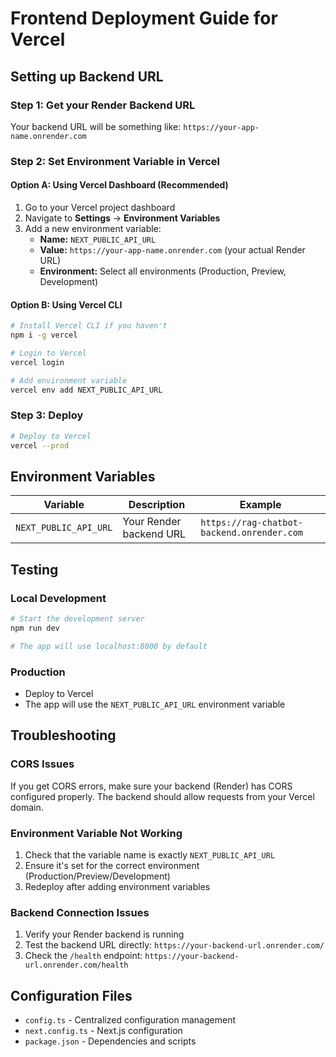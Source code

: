 # Frontend Deployment Guide for Vercel

## Setting up Backend URL

### Step 1: Get your Render Backend URL
Your backend URL will be something like: `https://your-app-name.onrender.com`

### Step 2: Set Environment Variable in Vercel

#### Option A: Using Vercel Dashboard (Recommended)
1. Go to your Vercel project dashboard
2. Navigate to **Settings** → **Environment Variables**
3. Add a new environment variable:
   - **Name:** `NEXT_PUBLIC_API_URL`
   - **Value:** `https://your-app-name.onrender.com` (your actual Render URL)
   - **Environment:** Select all environments (Production, Preview, Development)

#### Option B: Using Vercel CLI
```bash
# Install Vercel CLI if you haven't
npm i -g vercel

# Login to Vercel
vercel login

# Add environment variable
vercel env add NEXT_PUBLIC_API_URL
```

### Step 3: Deploy
```bash
# Deploy to Vercel
vercel --prod
```

## Environment Variables

| Variable | Description | Example |
|----------|-------------|---------|
| `NEXT_PUBLIC_API_URL` | Your Render backend URL | `https://rag-chatbot-backend.onrender.com` |

## Testing

### Local Development
```bash
# Start the development server
npm run dev

# The app will use localhost:8000 by default
```

### Production
- Deploy to Vercel
- The app will use the `NEXT_PUBLIC_API_URL` environment variable

## Troubleshooting

### CORS Issues
If you get CORS errors, make sure your backend (Render) has CORS configured properly. The backend should allow requests from your Vercel domain.

### Environment Variable Not Working
1. Check that the variable name is exactly `NEXT_PUBLIC_API_URL`
2. Ensure it's set for the correct environment (Production/Preview/Development)
3. Redeploy after adding environment variables

### Backend Connection Issues
1. Verify your Render backend is running
2. Test the backend URL directly: `https://your-backend-url.onrender.com/`
3. Check the `/health` endpoint: `https://your-backend-url.onrender.com/health`

## Configuration Files

- `config.ts` - Centralized configuration management
- `next.config.ts` - Next.js configuration
- `package.json` - Dependencies and scripts 